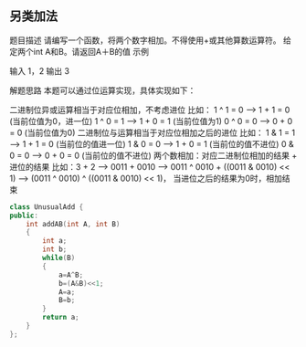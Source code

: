 ## 另类加法

题目描述
请编写一个函数，将两个数字相加。不得使用+或其他算数运算符。
给定两个int A和B。请返回A＋B的值
示例

输入  1，2
输出  3

解题思路
本题可以通过位运算实现，具体实现如下：

二进制位异或运算相当于对应位相加，不考虑进位 比如： 1 ^ 1 = 0 —> 1 + 1 = 0 (当前位值为0，进一位)  1 ^ 0 = 1 —> 1 + 0 = 1 (当前位值为1)  0 ^ 0 = 0 —> 0 + 0 = 0 (当前位值为0)
二进制位与运算相当于对应位相加之后的进位 比如： 1 & 1 = 1 —> 1 + 1 = 0 (当前位的值进一位) 1 & 0 = 0 —> 1 + 0 = 1 (当前位的值不进位) 0 & 0 = 0 —> 0 + 0 = 0 (当前位的值不进位)
两个数相加：对应二进制位相加的结果 + 进位的结果 比如：3 + 2 --> 0011 + 0010 --> 0011 ^ 0010 + ((0011 & 0010) << 1)  —> (0011 ^ 0010) ^ ((0011 & 0010) << 1)， 当进位之后的结果为0时，相加结束

```c++
class UnusualAdd {
public:
    int addAB(int A, int B) 
    {
        int a;
        int b;
        while(B)
        {
            a=A^B;
            b=(A&B)<<1;
            A=a;
            B=b;
        }
        return a;
    }
};
```



